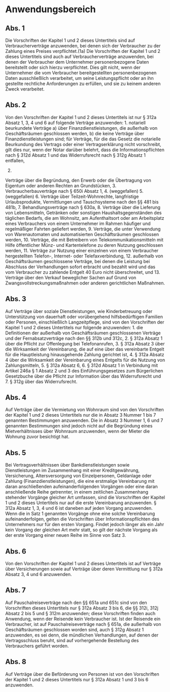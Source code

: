 # Anwendungsbereich



## Abs. 1

 Die Vorschriften der Kapitel 1 und 2 dieses Untertitels sind auf Verbraucherverträge anzuwenden, bei denen sich der Verbraucher zu der Zahlung eines Preises verpflichtet.(1a) Die Vorschriften der Kapitel 1 und 2 dieses Untertitels sind auch auf Verbraucherverträge anzuwenden, bei denen der Verbraucher dem Unternehmer personenbezogene Daten bereitstellt oder sich hierzu verpflichtet. Dies gilt nicht, wenn der Unternehmer die vom Verbraucher bereitgestellten personenbezogenen Daten ausschließlich verarbeitet, um seine Leistungspflicht oder an ihn gestellte rechtliche Anforderungen zu erfüllen, und sie zu keinem anderen Zweck verarbeitet.

## Abs. 2

 Von den Vorschriften der Kapitel 1 und 2 dieses Untertitels ist nur § 312a Absatz 1, 3, 4 und 6 auf folgende Verträge anzuwenden:  1.
 notariell beurkundete Verträge  a)
 über Finanzdienstleistungen, die außerhalb von Geschäftsräumen geschlossen werden,
 b)
 die keine Verträge über Finanzdienstleistungen sind; für Verträge, für die das Gesetz die notarielle Beurkundung des Vertrags oder einer Vertragserklärung nicht vorschreibt, gilt dies nur, wenn der Notar darüber belehrt, dass die Informationspflichten nach § 312d Absatz 1 und das Widerrufsrecht nach § 312g Absatz 1 entfallen,

 2.
 Verträge über die Begründung, den Erwerb oder die Übertragung von Eigentum oder anderen Rechten an Grundstücken,
 3.
 Verbraucherbauverträge nach § 650i Absatz 1,
 4.
 (weggefallen)
 5.
 (weggefallen)
 6.
 Verträge über Teilzeit-Wohnrechte, langfristige Urlaubsprodukte, Vermittlungen und Tauschsysteme nach den §§ 481 bis 481b,
 7.
 Behandlungsverträge nach § 630a,
 8.
 Verträge über die Lieferung von Lebensmitteln, Getränken oder sonstigen Haushaltsgegenständen des täglichen Bedarfs, die am Wohnsitz, am Aufenthaltsort oder am Arbeitsplatz eines Verbrauchers von einem Unternehmer im Rahmen häufiger und regelmäßiger Fahrten geliefert werden,
 9.
 Verträge, die unter Verwendung von Warenautomaten und automatisierten Geschäftsräumen geschlossen werden,
 10.
 Verträge, die mit Betreibern von Telekommunikationsmitteln mit Hilfe öffentlicher Münz- und Kartentelefone zu deren Nutzung geschlossen werden,
 11.
 Verträge zur Nutzung einer einzelnen von einem Verbraucher hergestellten Telefon-, Internet- oder Telefaxverbindung,
 12.
 außerhalb von Geschäftsräumen geschlossene Verträge, bei denen die Leistung bei Abschluss der Verhandlungen sofort erbracht und bezahlt wird und das vom Verbraucher zu zahlende Entgelt 40 Euro nicht überschreitet, und
 13.
 Verträge über den Verkauf beweglicher Sachen auf Grund von Zwangsvollstreckungsmaßnahmen oder anderen gerichtlichen Maßnahmen.


## Abs. 3

 Auf Verträge über soziale Dienstleistungen, wie Kinderbetreuung oder Unterstützung von dauerhaft oder vorübergehend hilfsbedürftigen Familien oder Personen, einschließlich Langzeitpflege, sind von den Vorschriften der Kapitel 1 und 2 dieses Untertitels nur folgende anzuwenden:  1.
 die Definitionen der außerhalb von Geschäftsräumen geschlossenen Verträge und der Fernabsatzverträge nach den §§ 312b und 312c,
 2.
 § 312a Absatz 1 über die Pflicht zur Offenlegung bei Telefonanrufen,
 3.
 § 312a Absatz 3 über die Wirksamkeit der Vereinbarung, die auf eine über das vereinbarte Entgelt für die Hauptleistung hinausgehende Zahlung gerichtet ist,
 4.
 § 312a Absatz 4 über die Wirksamkeit der Vereinbarung eines Entgelts für die Nutzung von Zahlungsmitteln,
 5.
 § 312a Absatz 6,
 6.
 § 312d Absatz 1 in Verbindung mit Artikel 246a § 1 Absatz 2 und 3 des Einführungsgesetzes zum Bürgerlichen Gesetzbuche über die Pflicht zur Information über das Widerrufsrecht und
 7.
 § 312g über das Widerrufsrecht.


## Abs. 4

 Auf Verträge über die Vermietung von Wohnraum sind von den Vorschriften der Kapitel 1 und 2 dieses Untertitels nur die in Absatz 3 Nummer 1 bis 7 genannten Bestimmungen anzuwenden. Die in Absatz 3 Nummer 1, 6 und 7 genannten Bestimmungen sind jedoch nicht auf die Begründung eines Mietverhältnisses über Wohnraum anzuwenden, wenn der Mieter die Wohnung zuvor besichtigt hat.

## Abs. 5

 Bei Vertragsverhältnissen über Bankdienstleistungen sowie Dienstleistungen im Zusammenhang mit einer Kreditgewährung, Versicherung, Altersversorgung von Einzelpersonen, Geldanlage oder Zahlung (Finanzdienstleistungen), die eine erstmalige Vereinbarung mit daran anschließenden aufeinanderfolgenden Vorgängen oder eine daran anschließende Reihe getrennter, in einem zeitlichen Zusammenhang stehender Vorgänge gleicher Art umfassen, sind die Vorschriften der Kapitel 1 und 2 dieses Untertitels nur auf die erste Vereinbarung anzuwenden. § 312a Absatz 1, 3, 4 und 6 ist daneben auf jeden Vorgang anzuwenden. Wenn die in Satz 1 genannten Vorgänge ohne eine solche Vereinbarung aufeinanderfolgen, gelten die Vorschriften über Informationspflichten des Unternehmers nur für den ersten Vorgang. Findet jedoch länger als ein Jahr kein Vorgang der gleichen Art mehr statt, so gilt der nächste Vorgang als der erste Vorgang einer neuen Reihe im Sinne von Satz 3.

## Abs. 6

 Von den Vorschriften der Kapitel 1 und 2 dieses Untertitels ist auf Verträge über Versicherungen sowie auf Verträge über deren Vermittlung nur § 312a Absatz 3, 4 und 6 anzuwenden.

## Abs. 7

 Auf Pauschalreiseverträge nach den §§ 651a und 651c sind von den Vorschriften dieses Untertitels nur § 312a Absatz 3 bis 6, die §§ 312i, 312j Absatz 2 bis 5 und § 312m anzuwenden; diese Vorschriften finden auch Anwendung, wenn der Reisende kein Verbraucher ist. Ist der Reisende ein Verbraucher, ist auf Pauschalreiseverträge nach § 651a, die außerhalb von Geschäftsräumen geschlossen worden sind, auch § 312g Absatz 1 anzuwenden, es sei denn, die mündlichen Verhandlungen, auf denen der Vertragsschluss beruht, sind auf vorhergehende Bestellung des Verbrauchers geführt worden.

## Abs. 8

 Auf Verträge über die Beförderung von Personen ist von den Vorschriften der Kapitel 1 und 2 dieses Untertitels nur § 312a Absatz 1 und 3 bis 6 anzuwenden. 

